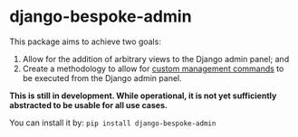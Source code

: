 # django-bespoke-admin

This package aims to achieve two goals:

1. Allow for the addition of arbitrary views to the Django admin panel; and
2. Create a methodology to allow for [custom management commands](https://docs.djangoproject.com/en/1.10/howto/custom-management-commands/) to be executed from the Django admin panel.

**This is still in development. While operational, it is not yet sufficiently abstracted to be usable for all use cases.**

You can install it by: `pip install django-bespoke-admin`